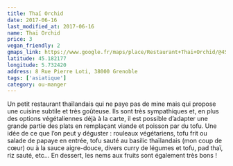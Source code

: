 ```yaml
---
title: Thaï Orchid
date: 2017-06-16
last_modified_at: 2017-06-16
name: Thaï Orchid
price: 3
vegan_friendly: 2
gmaps_link: https://www.google.fr/maps/place/Restaurant+Thai+Orchid/@45.182181,5.7324202,15z/data=!4m2!3m1!1s0x0:0x4e62d7cdb9b487a0?sa=X&ved=0ahUKEwjmzLDJmcPUAhWB0xoKHXDIBrcQ_BIIfDAK
latitude: 45.182177
longitude: 5.732420
address: 8 Rue Pierre Loti, 38000 Grenoble
tags: ['asiatique']
category: ou-manger
---
```


Un petit restaurant thaïlandais qui ne paye pas de mine mais qui propose une cuisine subtile et très goûteuse. Ils sont très sympathiques et, en plus des options végétaliennes déjà à la carte, il est possible d’adapter une grande partie des plats en remplaçant viande et poisson par du tofu. Une idée de ce que l’on peut y déguster : rouleaux végétariens, tofu frit ou salade de papaye en entrée, tofu sauté au basilic thaïlandais (mon coup de cœur) ou à la sauce aigre-douce, divers curry de légumes et tofu, pad thaï, riz sauté, etc… En dessert, les nems aux fruits sont également très bons ! 
